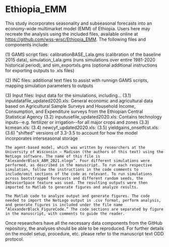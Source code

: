 # Ethiopia_EMM

This study incorporates seasonality and subseasonal forecasts into an economy-wide multimarket model (EMM) of Ethiopia. Users here may recreate the analysis using the included files, available online at https://github.com/wss-wisc/Ethiopia_EMM. The following files and components include:

(1) GAMS script files: calibrationBASE_Lala.gms (calibration of the baseline 2015 data), simulation_Lala.gms (runs simulations over entire 1981-2020 historical period), and sim_exportxls.gms (optional additional instructions for exporting outputs to .xls files)

(2) INC files: additional text files to assist with runnign GAMS scripts, mapping simulation parameters to outputs

(3) Input files: Input data for the simulations, including...
    (3.1) inputdatafile_updated2020.xls: General economic and agricultural data based on Agricultural Sample Surveys and Household Income, Consumption, and Expenditure surveys from the Ethiopian Central Statistical Agency
    (3.2) inputusefile_updated2020.xls: Contains technology inputs--e.g. fertilizer or irrigation--for all major crops and zones
    (3.3) kcmean.xls:
    (3.4) newcyf_updated2020.xls: 
    (3.5) yieldgains_onsetfcst.xls: 
    (3.6) "shifted" versions of 3.3-3.5 to account for how the model incorporates interseasonal storage
    
    
    The agent-based model, which was written by researchers at the University of Wisconsin – Madison (the authors of this text) using the NetLogo software. The name of this file is “AlexanderBlock_ABM_2021.nlogo”. Four different simulations were performed, as described in the manuscript. To run each respective simulation, follow the instructions in the code comments to include/omit sections of the code as relevant. To run simulations across bootstrapped forecasts and different random seeds, the BehaviorSpace feature was used. The resulting outputs were then imported to Matlab to generate figures and analyze results.

    The Matlab code to analyze output and generate figures. The code needed to import the NetLogo output in .csv format, perform analysis, and generate figures is included under the file name “AlexanderBlock_FigureCode.” The code sections are separated by figure in the manuscript, with comments to guide the reader.

Once researchers have all the necessary data components from the GitHub repository, the analyses should be able to be reproduced. For further details on the model setup, procedure, etc. please refer to the manuscript text ODD protocol.
